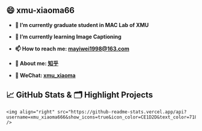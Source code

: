 

## 😄 xmu-xiaoma66


- **🔭 I’m currently graduate student in MAC Lab of XMU**

- **🌱 I’m currently learning Image Captioning**

- **📫 How to reach me: [mayiwei1998@163.com](mayiwei1998@163.com)**

- **💬 About me: [知乎](https://www.zhihu.com/people/jason-14-58-38/posts)**

- **💬 WeChat: [xmu_xiaoma](.)**

## &#x1f4c8; GitHub Stats & 🗂️ Highlight Projects

<!-- <a href="https://github.com/xmu_xiaoma666"> -->
    <img align="right" src="https://github-readme-stats.vercel.app/api?username=xmu_xiaoma666&show_icons=true&icon_color=CE1D2D&text_color=718096&bg_color=ffffff&hide_title=true" />
<!-- </a> -->

<!-- <a href="https://github.com/xmu_xiaoma666">
    <img src="https://github-readme-stats.vercel.app/api/pin/?username=xmu_xiaoma666&repo=External-Attention-pytorch&theme=tokyonight&show_icons=true" />
</a>
 -->


<!--
**xmu-xiaoma666/xmu-xiaoma666** is a ✨ _special_ ✨ repository because its `README.md` (this file) appears on your GitHub profile.

Here are some ideas to get you started:

- 🔭 I’m currently working on ...
- 🌱 I’m currently learning ...
- 👯 I’m looking to collaborate on ...
- 🤔 I’m looking for help with ...
- 💬 Ask me about ...
- 📫 How to reach me: ...
- 😄 Pronouns: ...
- ⚡ Fun fact: ...
-->
